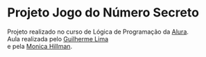 # Projeto Jogo do Número Secreto

Projeto realizado no curso de Lógica de Programação da [Alura](https://github.com/alura).  
Aula realizada pelo [Guilherme Lima](https://github.com/guilhermeonrails)  
e pela [Monica Hillman](https://github.com/MonicaHillman).


